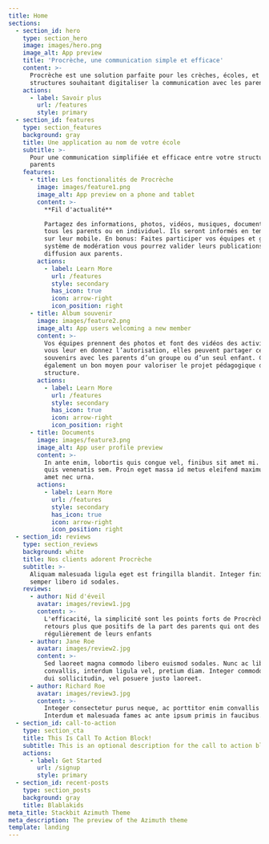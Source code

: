 ```yaml
---
title: Home
sections:
  - section_id: hero
    type: section_hero
    image: images/hero.png
    image_alt: App preview
    title: 'Procrèche, une communication simple et efficace'
    content: >-
      Procrèche est une solution parfaite pour les crèches, écoles, et autres
      structures souhaitant digitaliser la communication avec les parents. 
    actions:
      - label: Savoir plus
        url: /features
        style: primary
  - section_id: features
    type: section_features
    background: gray
    title: Une application au nom de votre école
    subtitle: >-
      Pour une communication simplifiée et efficace entre votre structure et les
      parents
    features:
      - title: Les fonctionalités de Procrèche
        image: images/feature1.png
        image_alt: App preview on a phone and tablet
        content: >-
          **Fil d'actualité**

          Partagez des informations, photos, vidéos, musiques, documents... à
          tous les parents ou en individuel. Ils seront informés en temps réel
          sur leur mobile. En bonus: Faites participer vos équipes et grâce à un
          système de modération vous pourrez valider leurs publications avant la
          diffusion aux parents.
        actions:
          - label: Learn More
            url: /features
            style: secondary
            has_icon: true
            icon: arrow-right
            icon_position: right
      - title: Album souvenir
        image: images/feature2.png
        image_alt: App users welcoming a new member
        content: >-
          Vos équipes prennent des photos et font des vidéos des activités. Si
          vous leur en donnez l’autorisation, elles peuvent partager ces
          souvenirs avec les parents d’un groupe ou d’un seul enfant. C’est
          également un bon moyen pour valoriser le projet pédagogique de votre
          structure.
        actions:
          - label: Learn More
            url: /features
            style: secondary
            has_icon: true
            icon: arrow-right
            icon_position: right
      - title: Documents
        image: images/feature3.png
        image_alt: App user profile preview
        content: >-
          In ante enim, lobortis quis congue vel, finibus sit amet mi. Aenean
          quis venenatis sem. Proin eget massa id metus eleifend maximus sit
          amet nec urna.
        actions:
          - label: Learn More
            url: /features
            style: secondary
            has_icon: true
            icon: arrow-right
            icon_position: right
  - section_id: reviews
    type: section_reviews
    background: white
    title: Nos clients adorent Procrèche
    subtitle: >-
      Aliquam malesuada ligula eget est fringilla blandit. Integer finibus
      semper libero id sodales. 
    reviews:
      - author: Nid d'éveil
        avatar: images/review1.jpg
        content: >-
          L'efficacité, la simplicité sont les points forts de Procrèche. Des
          retours plus que positifs de la part des parents qui ont des nouvelles
          régulièrement de leurs enfants
      - author: Jane Roe
        avatar: images/review2.jpg
        content: >-
          Sed laoreet magna commodo libero euismod sodales. Nunc ac libero
          convallis, interdum ligula vel, pretium diam. Integer commodo sem at
          dui sollicitudin, vel posuere justo laoreet.
      - author: Richard Roe
        avatar: images/review3.jpg
        content: >-
          Integer consectetur purus neque, ac porttitor enim convallis vitae.
          Interdum et malesuada fames ac ante ipsum primis in faucibus.
  - section_id: call-to-action
    type: section_cta
    title: This Is Call To Action Block!
    subtitle: This is an optional description for the call to action block.
    actions:
      - label: Get Started
        url: /signup
        style: primary
  - section_id: recent-posts
    type: section_posts
    background: gray
    title: Blablakids
meta_title: Stackbit Azimuth Theme
meta_description: The preview of the Azimuth theme
template: landing
---
```


